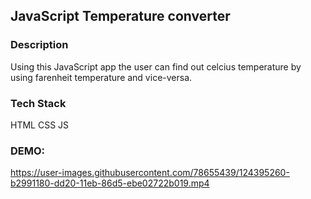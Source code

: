 ## JavaScript Temperature converter

### Description
Using this JavaScript app the user can find out celcius temperature by using farenheit temperature and vice-versa.

### Tech Stack 
HTML
CSS
JS

### DEMO: 
https://user-images.githubusercontent.com/78655439/124395260-b2991180-dd20-11eb-86d5-ebe02722b019.mp4